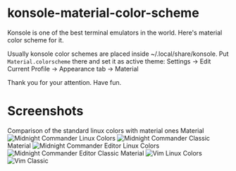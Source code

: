 # konsole-material-color-scheme

Konsole is one of the best terminal emulators in the world. 
Here's material color scheme for it.

Usually konsole color schemes are placed inside ~/.local/share/konsole. 
Put ```Material.colorscheme``` there and set it as active theme:
Settings → Edit Current Profile → Appearance tab → Material

Thank you for your attention. Have fun. 

# Screenshots
Comparison of the standard linux colors with material ones
Material
![Midnight Commander](https://raw.githubusercontent.com/whoozle/konsole-material-color-scheme/master/screenshots/mc.png "Midnight Commander")
Linux Colors
![Midnight Commander Classic](https://raw.githubusercontent.com/whoozle/konsole-material-color-scheme/master/screenshots/mc-classic.png "Midnight Commander Classic")
Material
![Midnight Commander Editor](https://raw.githubusercontent.com/whoozle/konsole-material-color-scheme/master/screenshots/mcedit.png "Midnight Commander Editor")
Linux Colors
![Midnight Commander Editor Classic](https://raw.githubusercontent.com/whoozle/konsole-material-color-scheme/master/screenshots/mcedit-classic.png "Midnight Commander Editor Classic")
Material
![Vim](https://raw.githubusercontent.com/whoozle/konsole-material-color-scheme/master/screenshots/vim.png "Vim")
Linux Colors
![Vim Classic](https://raw.githubusercontent.com/whoozle/konsole-material-color-scheme/master/screenshots/vim-classic.png "Vim Classic")
